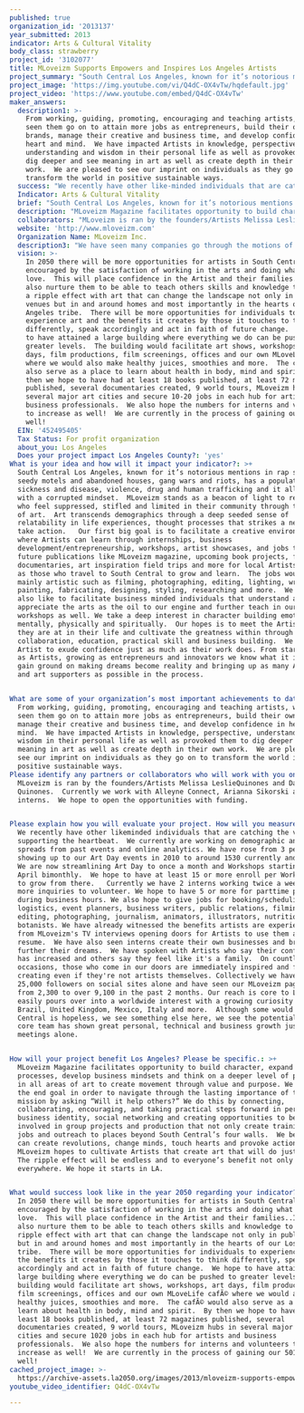 ```yaml
---
published: true
organization_id: '2013137'
year_submitted: 2013
indicator: Arts & Cultural Vitality
body_class: strawberry
project_id: '3102077'
title: MLoveizm Supports Empowers and Inspires Los Angeles Artists
project_summary: "South Central Los Angeles, known for it’s notorious mentions in rap songs, seedy motels and abandoned houses, gang wars and riots, has a population of sickness and disease, violence, drug and human trafficking and it all starts with a corrupted mindset.  MLoveizm stands as a beacon of light to reach those who feel suppressed, stifled and limited in their community through the medium of art.  Art transcends demographics through a deep seeded sense of relatability in life experiences, thought processes that strikes a nerve to take action.   Our first big goal is to facilitate a creative environment where Artists can learn through internships, business development/entrepreneurship, workshops, artist showcases, and jobs through future publications like MLoveizm magazine, upcoming book projects, film documentaries, art inspiration field trips and more for local Artists as well as those who travel to South Central to grow and learn.  The jobs would be mainly artistic such as filming, photographing, editing, lighting, writing, painting, fabricating, designing, styling, researching and more.  We would also like to facilitate business minded individuals that understand and appreciate the arts as the oil to our engine and further teach in our workshops as well. We take a deep interest in character building emotionally, mentally, physically and spiritually.  Our hopes is to meet the Artist where they are at in their life and cultivate the greatness within through collaboration, education, practical skill and business building.  We want the Artist to exude confidence just as much as their work does. From starting off as Artists, growing as entrepreneurs and innovators we know what it is like to gain ground on making dreams become reality and bringing up as many Artists and art supporters as possible in the process. \r\n"
project_image: 'https://img.youtube.com/vi/Q4dC-OX4vTw/hqdefault.jpg'
project_video: 'https://www.youtube.com/embed/Q4dC-OX4vTw'
maker_answers:
  description1: >-
    From working, guiding, promoting, encouraging and teaching artists, we have
    seen them go on to attain more jobs as entrepreneurs, build their own
    brands, manage their creative and business time, and develop confidence in
    heart and mind.  We have impacted Artists in knowledge, perspective,
    understanding and wisdom in their personal life as well as provoked them to
    dig deeper and see meaning in art as well as create depth in their own
    work.  We are pleased to see our imprint on individuals as they go on to
    transform the world in positive sustainable ways.
  success: "We recently have other like-minded individuals that are catching the vision and supporting the heartbeat.  We currently are working on demographic and impact spreads from past events and online analytics. We have rose from 3 people showing up to our Art Day events in 2010 to around 15-30 currently and growing. We are now streamlining Art Day to once a month and Workshops starting this April bi-monthly.  We hope to have at least 15 or more enroll per Workshop and to grow from there.   Currently we have 2 interns working twice a week with more inquiries to volunteer. We hope to have 5 or more for part-time positions during business hours. We also hope to give jobs for booking/scheduling and logistics, event planners, business writers, public relations, filming, editing, photographing, journalism, animators, illustrators, nutritionists and botanists. We have already witnessed the benefits artists are experiencing from MLoveizm's TV interviews opening doors for Artists to use them as a media resume.  We have also seen interns create their own businesses and branding to further their dreams.  We have spoken with Artists who say their confidence has increased and others say they feel like it's a family.  On countless occasions, those who come in our doors are immediately inspired and feel like creating even if they're not artists themselves. Collectively we have over 25,000 followers on social sites alone and have seen our MLoveizm page reach from 2,300 to over 9,100 in the past 2 months. Our reach is core to LA but easily pours over into a worldwide interest with a growing curiosity in Brazil, United Kingdom, Mexico, Italy and more.  Although some would say South Central is hopeless, we see something else here, we see the potential. Our core team has shown great personal, technical and business growth just by our meetings alone. \r\n"
  Indicator: Arts & Cultural Vitality
  brief: "South Central Los Angeles, known for it’s notorious mentions in rap songs, seedy motels and abandoned houses, gang wars and riots, has a population of sickness and disease, violence, drug and human trafficking and it all starts with a corrupted mindset.  MLoveizm stands as a beacon of light to reach those who feel suppressed, stifled and limited in their community through the medium of art.  Art transcends demographics through a deep seeded sense of relatability in life experiences, thought processes that strikes a nerve to take action.   Our first big goal is to facilitate a creative environment where Artists can learn through internships, business development/entrepreneurship, workshops, artist showcases, and jobs through future publications like MLoveizm magazine, upcoming book projects, film documentaries, art inspiration field trips and more for local Artists as well as those who travel to South Central to grow and learn.  The jobs would be mainly artistic such as filming, photographing, editing, lighting, writing, painting, fabricating, designing, styling, researching and more.  We would also like to facilitate business minded individuals that understand and appreciate the arts as the oil to our engine and further teach in our workshops as well. We take a deep interest in character building emotionally, mentally, physically and spiritually.  Our hopes is to meet the Artist where they are at in their life and cultivate the greatness within through collaboration, education, practical skill and business building.  We want the Artist to exude confidence just as much as their work does. From starting off as Artists, growing as entrepreneurs and innovators we know what it is like to gain ground on making dreams become reality and bringing up as many Artists and art supporters as possible in the process. \r\n"
  description: "MLoveizm Magazine facilitates opportunity to build character, expand thought processes, develop business mindsets and think on a deeper level of production in all areas of art to create movement through value and purpose. We focus on the end goal in order to navigate through the lasting importance of their mission by asking “Will it help others?” We do this by connecting, collaborating, encouraging, and taking practical steps forward in personal and business identity, social networking and creating opportunities to become involved in group projects and production that not only create training but jobs and outreach to places beyond South Central’s four walls.  We believe art can create revolutions, change minds, touch hearts and provoke action.  MLoveizm hopes to cultivate Artists that create art that will do just that.  The ripple effect will be endless and to everyone’s benefit not only in LA but everywhere. We hope it starts in LA.\r\n"
  collaborators: "MLoveizm is ran by the founders/Artists Melissa Leslie-Quinones and Daniel Quinones.  Currently we work with Alleyne Connect, Arianna Sikorski and two interns.  We hope to open the opportunities with funding.\r\n"
  website: 'http://www.mloveizm.com'
  Organization Name: MLoveizm Inc.
  description3: "We have seen many companies go through the motions of creating a product and the mental anguish the employees go through with business politics and lack of respect for the artists.  We have also seen a lot of programs that only focus only on the left brain learners and have watched the other half fail and confidence levels drop.  We have not seen or heard of the great praise from other art communities like those who walk through MLove Lounge. Words often heard: liberation, freedom, inspired and excited about the future.\r\n"
  vision: >-
    In 2050 there will be more opportunities for artists in South Central to be
    encouraged by the satisfaction of working in the arts and doing what they
    love.  This will place confidence in the Artist and their families..It will
    also nurture them to be able to teach others skills and knowledge to create
    a ripple effect with art that can change the landscape not only in public
    venues but in and around homes and most importantly in the hearts of our Los
    Angeles tribe.  There will be more opportunities for individuals to
    experience art and the benefits it creates by those it touches to think
    differently, speak accordingly and act in faith of future change.  We hope
    to have attained a large building where everything we do can be pushed to
    greater levels.  The building would facilitate art shows, workshops, art
    days, film productions, film screenings, offices and our own MLoveLife café
    where we would also make healthy juices, smoothies and more.  The café would
    also serve as a place to learn about health in body, mind and spirit.  By
    then we hope to have had at least 18 books published, at least 72 magazines
    published, several documentaries created, 9 world tours, MLoveizm hubs in
    several major art cities and secure 10-20 jobs in each hub for artists and
    business professionals.  We also hope the numbers for interns and volunteers
    to increase as well!  We are currently in the process of gaining our 501c as
    well!
  EIN: '452495405'
  Tax Status: For profit organization
  about_you: Los Angeles
  Does your project impact Los Angeles County?: 'yes'
What is your idea and how will it impact your indicator?: >+
  South Central Los Angeles, known for it’s notorious mentions in rap songs,
  seedy motels and abandoned houses, gang wars and riots, has a population of
  sickness and disease, violence, drug and human trafficking and it all starts
  with a corrupted mindset.  MLoveizm stands as a beacon of light to reach those
  who feel suppressed, stifled and limited in their community through the medium
  of art.  Art transcends demographics through a deep seeded sense of
  relatability in life experiences, thought processes that strikes a nerve to
  take action.   Our first big goal is to facilitate a creative environment
  where Artists can learn through internships, business
  development/entrepreneurship, workshops, artist showcases, and jobs through
  future publications like MLoveizm magazine, upcoming book projects, film
  documentaries, art inspiration field trips and more for local Artists as well
  as those who travel to South Central to grow and learn.  The jobs would be
  mainly artistic such as filming, photographing, editing, lighting, writing,
  painting, fabricating, designing, styling, researching and more.  We would
  also like to facilitate business minded individuals that understand and
  appreciate the arts as the oil to our engine and further teach in our
  workshops as well. We take a deep interest in character building emotionally,
  mentally, physically and spiritually.  Our hopes is to meet the Artist where
  they are at in their life and cultivate the greatness within through
  collaboration, education, practical skill and business building.  We want the
  Artist to exude confidence just as much as their work does. From starting off
  as Artists, growing as entrepreneurs and innovators we know what it is like to
  gain ground on making dreams become reality and bringing up as many Artists
  and art supporters as possible in the process. 


What are some of your organization’s most important achievements to date?: >-
  From working, guiding, promoting, encouraging and teaching artists, we have
  seen them go on to attain more jobs as entrepreneurs, build their own brands,
  manage their creative and business time, and develop confidence in heart and
  mind.  We have impacted Artists in knowledge, perspective, understanding and
  wisdom in their personal life as well as provoked them to dig deeper and see
  meaning in art as well as create depth in their own work.  We are pleased to
  see our imprint on individuals as they go on to transform the world in
  positive sustainable ways.
Please identify any partners or collaborators who will work with you on this project.: >+
  MLoveizm is ran by the founders/Artists Melissa LeslieQuinones and Daniel
  Quinones.  Currently we work with Alleyne Connect, Arianna Sikorski and two
  interns.  We hope to open the opportunities with funding.


Please explain how you will evaluate your project. How will you measure success?: >+
  We recently have other likeminded individuals that are catching the vision and
  supporting the heartbeat.  We currently are working on demographic and impact
  spreads from past events and online analytics. We have rose from 3 people
  showing up to our Art Day events in 2010 to around 1530 currently and growing.
  We are now streamlining Art Day to once a month and Workshops starting this
  April bimonthly.  We hope to have at least 15 or more enroll per Workshop and
  to grow from there.   Currently we have 2 interns working twice a week with
  more inquiries to volunteer. We hope to have 5 or more for parttime positions
  during business hours. We also hope to give jobs for booking/scheduling and
  logistics, event planners, business writers, public relations, filming,
  editing, photographing, journalism, animators, illustrators, nutritionists and
  botanists. We have already witnessed the benefits artists are experiencing
  from MLoveizm's TV interviews opening doors for Artists to use them as a media
  resume.  We have also seen interns create their own businesses and branding to
  further their dreams.  We have spoken with Artists who say their confidence
  has increased and others say they feel like it's a family.  On countless
  occasions, those who come in our doors are immediately inspired and feel like
  creating even if they're not artists themselves. Collectively we have over
  25,000 followers on social sites alone and have seen our MLoveizm page reach
  from 2,300 to over 9,100 in the past 2 months. Our reach is core to LA but
  easily pours over into a worldwide interest with a growing curiosity in
  Brazil, United Kingdom, Mexico, Italy and more.  Although some would say South
  Central is hopeless, we see something else here, we see the potential. Our
  core team has shown great personal, technical and business growth just by our
  meetings alone. 


How will your project benefit Los Angeles? Please be specific.: >+
  MLoveizm Magazine facilitates opportunity to build character, expand thought
  processes, develop business mindsets and think on a deeper level of production
  in all areas of art to create movement through value and purpose. We focus on
  the end goal in order to navigate through the lasting importance of their
  mission by asking “Will it help others?” We do this by connecting,
  collaborating, encouraging, and taking practical steps forward in personal and
  business identity, social networking and creating opportunities to become
  involved in group projects and production that not only create training but
  jobs and outreach to places beyond South Central’s four walls.  We believe art
  can create revolutions, change minds, touch hearts and provoke action. 
  MLoveizm hopes to cultivate Artists that create art that will do just that. 
  The ripple effect will be endless and to everyone’s benefit not only in LA but
  everywhere. We hope it starts in LA.


What would success look like in the year 2050 regarding your indicator?: >-
  In 2050 there will be more opportunities for artists in South Central to be
  encouraged by the satisfaction of working in the arts and doing what they
  love.  This will place confidence in the Artist and their families..It will
  also nurture them to be able to teach others skills and knowledge to create a
  ripple effect with art that can change the landscape not only in public venues
  but in and around homes and most importantly in the hearts of our Los Angeles
  tribe.  There will be more opportunities for individuals to experience art and
  the benefits it creates by those it touches to think differently, speak
  accordingly and act in faith of future change.  We hope to have attained a
  large building where everything we do can be pushed to greater levels.  The
  building would facilitate art shows, workshops, art days, film productions,
  film screenings, offices and our own MLoveLife cafÃ© where we would also make
  healthy juices, smoothies and more.  The cafÃ© would also serve as a place to
  learn about health in body, mind and spirit.  By then we hope to have had at
  least 18 books published, at least 72 magazines published, several
  documentaries created, 9 world tours, MLoveizm hubs in several major art
  cities and secure 1020 jobs in each hub for artists and business
  professionals.  We also hope the numbers for interns and volunteers to
  increase as well!  We are currently in the process of gaining our 501c as
  well!
cached_project_image: >-
  https://archive-assets.la2050.org/images/2013/mloveizm-supports-empowers-and-inspires-los-angeles-artists/img.youtube.com/vi/Q4dC-OX4vTw/hqdefault.jpg
youtube_video_identifier: Q4dC-OX4vTw

---
```

